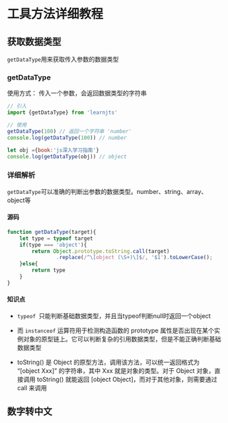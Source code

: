 # 工具方法详细教程

## 获取数据类型
`getDataType`用来获取传入参数的数据类型

### getDataType
使用方式：
传入一个参数，会返回数据类型的字符串

```js
// 引入
import {getDataType} from 'learnjts'

// 使用
getDataType(100) // 返回一个字符串 'number'
console.log(getDataType(100)) // number

let obj ={book:'js深入学习指南'}
console.log(getDataType(obj)) // object
```

### 详细解析
`getDataType`可以准确的判断出参数的数据类型。number、string、array、object等
#### 源码
```js
function getDataType(target){
    let type = typeof target
    if(type === 'object'){
        return Object.prototype.toString.call(target)
                .replace(/^\[object (\S+)\]$/, '$1').toLowerCase();
    }else{
        return type
    }
}
```
#### 知识点
- `typeof `只能判断基础数据类型，并且当typeof判断null时返回一个object

- 而 `instanceof` 运算符用于检测构造函数的 prototype 属性是否出现在某个实例对象的原型链上。它可以判断复杂的引用数据类型，但是不能正确判断基础数据类型

- toString() 是 Object 的原型方法，调用该方法，可以统一返回格式为 “[object Xxx]” 的字符串，其中 Xxx 就是对象的类型。对于 Object 对象，直接调用 toString() 就能返回 [object Object]，而对于其他对象，则需要通过 call 来调用




## 数字转中文







